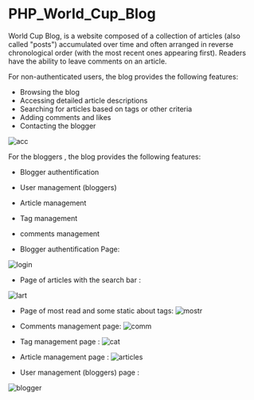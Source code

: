 # PHP_World_Cup_Blog
World Cup Blog, is a website composed of a collection of articles (also called "posts") accumulated over time and often arranged in reverse chronological order (with the most recent ones appearing first). Readers have the ability to leave comments on an article. 

For non-authenticated users, the blog provides the following features:
- Browsing the blog
- Accessing detailed article descriptions
- Searching for articles based on tags or other criteria
- Adding comments and likes
- Contacting the blogger

![acc](https://github.com/Bouchnak-Maher/PHP_World_Cup_Blog/assets/94197705/4c594fae-cce5-40d7-9f66-e9adba01fbeb)

For the bloggers , the blog provides the following features:
- Blogger authentification 
- User management (bloggers)
- Article management
- Tag management
- comments management




- Blogger authentification Page:


![login](https://github.com/Bouchnak-Maher/PHP_World_Cup_Blog/assets/94197705/f91de173-1f9e-4be2-9639-2d0287484178)

- Page of articles with the search bar :


![lart](https://github.com/Bouchnak-Maher/PHP_World_Cup_Blog/assets/94197705/dd83cffd-224b-41d0-ad82-9245bf97b838)


- Page of most read and some static about tags:
![mostr](https://github.com/Bouchnak-Maher/PHP_World_Cup_Blog/assets/94197705/23c57d9a-caa9-4f77-9421-f9e60bb71fc2)


- Comments management page:
![comm](https://github.com/Bouchnak-Maher/PHP_World_Cup_Blog/assets/94197705/08051b9d-0a62-4902-b63c-da58f9f33987)


- Tag management page :
![cat](https://github.com/Bouchnak-Maher/PHP_World_Cup_Blog/assets/94197705/3928a1f2-6c0e-4527-9245-4d4ac5c2f9b3)


- Article management page :
![articles](https://github.com/Bouchnak-Maher/PHP_World_Cup_Blog/assets/94197705/494f426b-4d35-4bb7-af8e-5515fbe5d324)

- User management (bloggers) page :


![blogger](https://github.com/Bouchnak-Maher/PHP_World_Cup_Blog/assets/94197705/bf8a246a-23b5-4c0b-8e54-4516f658ab48)



